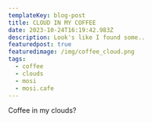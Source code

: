```yaml
---
templateKey: blog-post
title: CLOUD IN MY COFFEE
date: 2023-10-24T16:19:42.983Z
description: Look's like I found some..
featuredpost: true
featuredimage: /img/coffee_cloud.png
tags:
  - coffee
  - clouds
  - mosi
  - mosi.cafe
---
```

Coffee in my clouds?